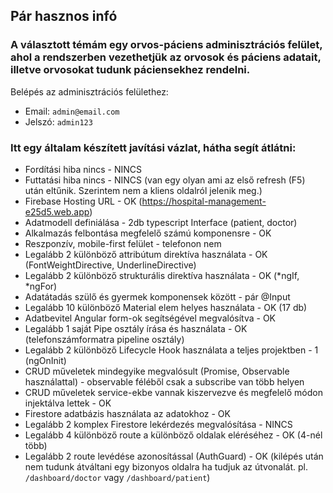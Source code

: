 ## Pár hasznos infó
### A választott témám egy orvos-páciens adminisztrációs felület, ahol a rendszerben vezethetjük az orvosok és páciens adatait, illetve orvosokat tudunk páciensekhez rendelni.

Belépés az adminisztrációs felülethez:
- Email: `admin@email.com`
- Jelszó: `admin123`


### Itt egy általam készített javítási vázlat, hátha segít átlátni:
- Fordítási hiba nincs - NINCS
- Futtatási hiba nincs - NINCS (van egy olyan ami az első refresh (F5) után eltűnik. Szerintem nem a kliens oldalról jelenik meg.)
- Firebase Hosting URL - OK (https://hospital-management-e25d5.web.app)
- Adatmodell definiálása - 2db typescript Interface (patient, doctor)
- Alkalmazás felbontása megfelelő számú komponensre - OK
- Reszponzív, mobile-first felület - telefonon nem
- Legalább 2 különböző attribútum direktíva használata - OK (FontWeightDirective, UnderlineDirective)
- Legalább 2 különböző strukturális direktíva használata - OK (*ngIf, *ngFor)
- Adatátadás szülő és gyermek komponensek között - pár @Input
- Legalább 10 különböző Material elem helyes használata - OK (17 db)
- Adatbevitel Angular form-ok segítségével megvalósítva - OK
- Legalább 1 saját Pipe osztály írása és használata - OK (telefonszámformatra pipeline osztály)
- Legalább 2 különböző Lifecycle Hook használata a teljes projektben - 1 (ngOnInit)
- CRUD műveletek mindegyike megvalósult (Promise, Observable használattal) - observable féléből csak a subscribe van több helyen
- CRUD műveletek service-ekbe vannak kiszervezve és megfelelő módon injektálva lettek - OK
- Firestore adatbázis használata az adatokhoz - OK
- Legalább 2 komplex Firestore lekérdezés megvalósítása - NINCS
- Legalább 4 különböző route a különböző oldalak eléréséhez - OK (4-nél több)
- Legalább 2 route levédése azonosítással (AuthGuard) - OK (kilépés után nem tudunk átváltani egy bizonyos oldalra ha tudjuk az útvonalát. pl. `/dashboard/doctor` vagy `/dashboard/patient`)
